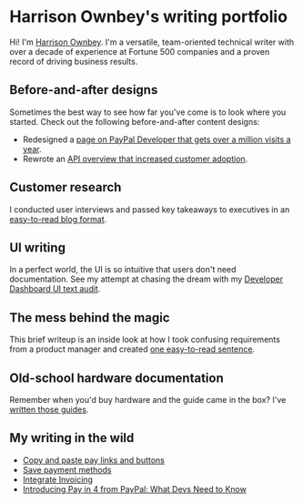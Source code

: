 # Harrison Ownbey's writing portfolio

Hi! I'm [Harrison Ownbey](https://www.linkedin.com/in/harrisonownbey/). I'm a versatile, team-oriented technical writer with over a decade of experience at Fortune 500 companies and a proven record of driving business results.

## Before-and-after designs

Sometimes the best way to see how far you've come is to look where you started. Check out the following before-and-after content designs: 

* Redesigned a [page on PayPal Developer that gets over a million visits a year](https://github.com/hownbey/portfolio/blob/main/get-started-redesign.md).
* Rewrote an [API overview that increased customer adoption](https://github.com/hownbey/portfolio/blob/main/api-rewrite.md).

## Customer research

I conducted user interviews and passed key takeaways to executives in an [easy-to-read blog format](https://github.com/hownbey/portfolio/blob/main/customer-interview-writeup.md). 

## UI writing 

In a perfect world, the UI is so intuitive that users don't need documentation. See my attempt at chasing the dream with my [Developer Dashboard UI text audit](https://github.com/hownbey/portfolio/blob/main/ui-audit.md).

## The mess behind the magic 

This brief writeup is an inside look at how I took confusing requirements from a product manager and created [one easy-to-read sentence](https://github.com/hownbey/portfolio/blob/main/one-sentence.md).

## Old-school hardware documentation 

Remember when you'd buy hardware and the guide came in the box? I've [written those guides](https://github.com/hownbey/portfolio/blob/main/hardware-doc.pdf).

## My writing in the wild 

* [Copy and paste pay links and buttons](https://developer.paypal.com/docs/checkout/copy-paste/)
* [Save payment methods](https://developer.paypal.com/docs/checkout/save-payment-methods/)
* [Integrate Invoicing](https://developer.paypal.com/docs/invoicing/integrate/)
* [Introducing Pay in 4 from PayPal: What Devs Need to Know](https://medium.com/paypal-tech/introducing-pay-in-4-from-paypal-heres-what-devs-need-to-know-12287bd362c1)
